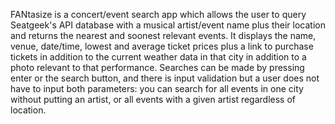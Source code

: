 FANtasize is a concert/event search app which allows the user to query Seatgeek's API database with a musical artist/event name plus their location and returns the nearest and soonest relevant events. It displays the name, venue, date/time, lowest and average ticket prices plus a link to purchase tickets in addition to the current weather data in that city in addition to a photo relevant to that performance. Searches can be made by pressing enter or the search button, and there is input validation but a user does not have to input both parameters: you can search for all events in one city without putting an artist, or all events with a given artist regardless of location.
